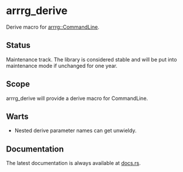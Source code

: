 arrrg_derive
============

Derive macro for [arrrg::CommandLine](https://docs.rs/arrrg/latest/arrrg/trait.CommandLine.html).

Status
------

Maintenance track.  The library is considered stable and will be put into maintenance mode if unchanged for one year.

Scope
-----

arrrg_derive will provide a derive macro for CommandLine.

Warts
-----

- Nested derive parameter names can get unwieldy.

Documentation
-------------

The latest documentation is always available at [docs.rs](https://docs.rs/arrrg_derive/latest/arrrg_derive/).
